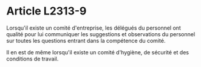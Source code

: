 # Article L2313-9

Lorsqu'il existe un comité d'entreprise, les délégués du personnel ont qualité pour lui communiquer les suggestions et observations du personnel sur toutes les questions entrant dans la compétence du comité.

Il en est de même lorsqu'il existe un comité d'hygiène, de sécurité et des conditions de travail.
